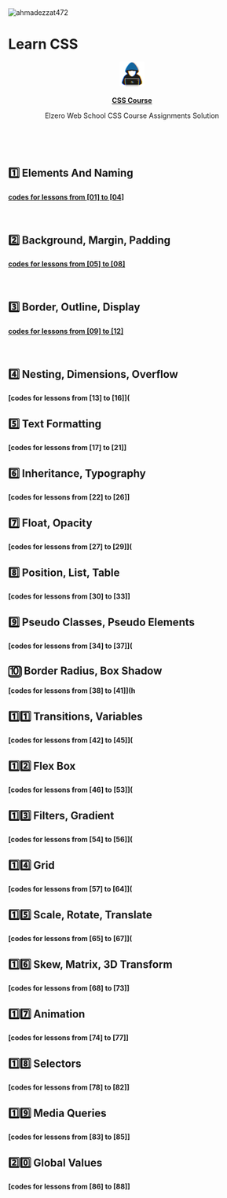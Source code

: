 <img align="center" src="https://visitor-badge.laobi.icu/badge?page_id=ahmadezzat472/Learn-CSS" alt="ahmadezzat472">

# Learn CSS   
<div align="center">
	<picture><img src = "https://github.com/0xAbdulKhalid/0xAbdulKhalid/raw/main/assets/mdImages/about_me.gif" width = 50px></picture>
	<br><br>
	<a href="https://www.youtube.com/playlist?list=PLDoPjvoNmBAw_t_XWUFbBX-c9MafPk9ji" >
		<b>CSS Course</b>
		<br>
	</a>
	<p>Elzero Web School CSS Course Assignments Solution</p>
</div>	
<br><br><br>


## 1️⃣ Elements And Naming  
#### [codes for lessons from [01] to [04]](https://github.com/ahmadezzat472/Learn-CSS/tree/main/sheet_01%3B%2001-04)  
<br>

## 2️⃣ Background, Margin, Padding
#### [codes for lessons from [05] to [08]](https://github.com/ahmadezzat472/Learn-CSS/tree/main/sheet_01%3B%2005-08)   
<br>

## 3️⃣ Border, Outline, Display
#### [codes for lessons from [09] to [12]](https://github.com/ahmadezzat472/Learn-CSS/tree/main/sheet_01%3B%2009-12)
<br>

## 4️⃣ Nesting, Dimensions, Overflow
#### [codes for lessons from [13] to [16]](



## 5️⃣ Text Formatting
#### [codes for lessons from [17] to [21]]
   




## 6️⃣ Inheritance, Typography
#### [codes for lessons from [22] to [26]]
  




## 7️⃣ Float, Opacity
#### [codes for lessons from [27] to [29]](  
    



## 8️⃣ Position, List, Table
#### [codes for lessons from [30] to [33]]
    

## 9️⃣ Pseudo Classes, Pseudo Elements
#### [codes for lessons from [34] to [37]]( 
 

## 🔟 Border Radius, Box Shadow
#### [codes for lessons from [38] to [41]](h  
    




## 1️⃣1️⃣ Transitions, Variables
#### [codes for lessons from [42] to [45]]( 
   


## 1️⃣2️⃣ Flex Box
#### [codes for lessons from [46] to [53]]( 
     



## 1️⃣3️⃣ Filters, Gradient
#### [codes for lessons from [54] to [56]](
   


## 1️⃣4️⃣ Grid
#### [codes for lessons from [57] to [64]](  
    



## 1️⃣5️⃣ Scale, Rotate, Translate
#### [codes for lessons from [65] to [67]]( 
 


## 1️⃣6️⃣ Skew, Matrix, 3D Transform
#### [codes for lessons from [68] to [73]]




## 1️⃣7️⃣ Animation
#### [codes for lessons from [74] to [77]] 
  


## 1️⃣8️⃣ Selectors
#### [codes for lessons from [78] to [82]]
     


## 1️⃣9️⃣ Media Queries
#### [codes for lessons from [83] to [85]]




## 2️⃣0️⃣ Global Values
#### [codes for lessons from [86] to [88]]  
  
